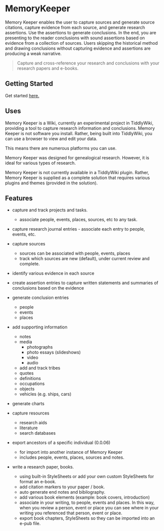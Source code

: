 # MemoryKeeper

Memory Keeper enables the user to capture sources and generate source citations, capture evidence from each source, and generate research assertions. Use the assertions to generate conclusions. In the end, you are presenting to the reader conclusions with sound assertions based on evidence from a collection of sources. Users skipping the historical method and drawing conclusions without capturing evidence and assertions are producing a weak narrative.

>Capture and cross-reference your research and conclusions with your research papers and e-books.

## Getting Started

Get started [here.](https://clsturgeon.github.io/MemoryKeeper/)

## Uses

Memory Keeper is a Wiki, currently an experimental project in TiddlyWiki, providing a tool to capture research information and conclusions. Memory Keeper is not software you install. Rather, being built into TiddlyWiki, you can use a browser to view and edit your data.

This means there are numerous platforms you can use.

Memory Keeper was designed for genealogical research. However, it is ideal for various types of research.

Memory Keeper is not currently available in a TiddlyWiki plugin. Rather, Memory Keeper is supplied as a complete solution that requires various plugins and themes (provided in the solution).

## Features

* capture and track projects and tasks.
  - associate people, events, places, sources, etc to any task.
* capture research journal entries - associate each entry to people, events, etc.
* capture sources
   - sources can be associated with people, events, places
   - track which sources are new (default), under current review and complete.
* identify various evidence in each source
* create assertion entries to capture written statements and summaries of conclusions based on the evidence
* generate conclusion entries 
   - people
   - events
   - places
* add supporting information
  - notes
  - media
      - photographs
      - photo essays (slideshows)
      - video
      - audio
   - add and track tribes
   - quotes
   - definitions
   - occupations
   - objects
   - vehicles (e.g. ships, cars)
* generate charts
* capture resources
   - research aids
   - literature
   - search databases
* export ancestors of a specific individual (0.0.06)
  - for import into another instance of Memory Keeper
  - includes people, events, places, sources and notes.

* write a research paper, books.
  - using built-in StyleSheets or add your own custom StyleSheets for format an e-book.
  - add citation markers to your paper / book.
  - auto generate end notes and bibilography.
  - add various book elements (example: book covers, introduction)
  - associate in your writing, to people, events and places.  In this way, when you review a person, event or place you can see where in your writing you referenced that person, event or place.
  - export book chapters, StyleSheets so they can be imported into an e-pub file.


